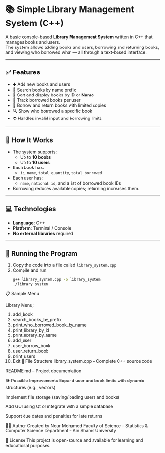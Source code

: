 # 📚 Simple Library Management System (C++)

A basic console-based **Library Management System** written in C++ that manages books and users.  
The system allows adding books and users, borrowing and returning books, and viewing who borrowed what — all through a text-based interface.

---

## ✅ Features

- ➕ Add new books and users
- 🔎 Search books by name prefix
- 🔢 Sort and display books by **ID** or **Name**
- 👥 Track borrowed books per user
- 📖 Borrow and return books with limited copies
- 🔍 Show who borrowed a specific book
- ⛔ Handles invalid input and borrowing limits

---

## 🧠 How It Works

- The system supports:
  - Up to **10 books**
  - Up to **10 users**
- Each book has:
  - `id`, `name`, `total_quantity`, `total_borrowed`
- Each user has:
  - `name`, `national id`, and a list of borrowed book IDs
- Borrowing reduces available copies; returning increases them.

---

## 💻 Technologies

- **Language**: C++
- **Platform**: Terminal / Console
- **No external libraries** required

---

## 🚀 Running the Program

1. Copy the code into a file called `library_system.cpp`
2. Compile and run:
   ```bash
   g++ library_system.cpp -o library_system
   ./library_system
📋 Sample Menu

Library Menu;
1) add_book
2) search_books_by_prefix
3) print_who_borrowed_book_by_name
4) print_library_by_id
5) print_library_by_name
6) add_user
7) user_borrow_book
8) user_return_book
9) print_users
10) Exit
📂 File Structure
library_system.cpp – Complete C++ source code

README.md – Project documentation

🛠️ Possible Improvements
Expand user and book limits with dynamic structures (e.g., vectors)

Implement file storage (saving/loading users and books)

Add GUI using Qt or integrate with a simple database

Support due dates and penalties for late returns

👨‍💻 Author
Created by Nour Mohamed
Faculty of Science – Statistics & Computer Science Department – Ain Shams University

🪪 License
This project is open-source and available for learning and educational purposes.
